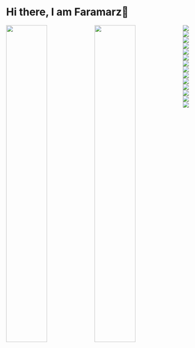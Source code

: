 # Hi there, I am Faramarz👋

<img src="https://github-readme-stats.vercel.app/api?username=FryTiger&show_icons=true&theme=radical" align="left" width="47%">
<img src="https://github-readme-stats.vercel.app/api/top-langs/?username=anuraghazra&layout=compact)](https://github.com/anuraghazra/github-readme-stats" align="left" width="47%">

<img align="left"  src="https://img.shields.io/badge/c-%2300599C.svg?style=for-the-badge&logo=c&logoColor=white">
<img align="left"  src="https://img.shields.io/badge/c++-%2300599C.svg?style=for-the-badge&logo=c%2B%2B&logoColor=white">
<img align="left"  src="https://img.shields.io/badge/css3-%231572B6.svg?style=for-the-badge&logo=css3&logoColor=white">
<img align="left"  src="https://img.shields.io/badge/html5-%23E34F26.svg?style=for-the-badge&logo=html5&logoColor=white">
<img  src="https://img.shields.io/badge/javascript-%23323330.svg?style=for-the-badge&logo=javascript&logoColor=%23F7DF1E">
<img align="left"  src="https://img.shields.io/badge/python-3670A0?style=for-the-badge&logo=python&logoColor=ffdd54)">
<img align="left"  src="https://img.shields.io/badge/vuejs-%2335495e.svg?style=for-the-badge&logo=vuedotjs&logoColor=%234FC08D)">
<img align="left"  src="https://img.shields.io/badge/redux-%23593d88.svg?style=for-the-badge&logo=redux&logoColor=white">
<img align="left"  src="https://img.shields.io/badge/react-%2320232a.svg?style=for-the-badge&logo=react&logoColor=%2361DAFB">
<img align="left"  src="https://img.shields.io/badge/Next-black?style=for-the-badge&logo=next.js&logoColor=white">
<img align="left"  src="https://img.shields.io/badge/NPM-%23000000.svg?style=for-the-badge&logo=npm&logoColor=white">
<img align="left"  src="https://img.shields.io/badge/MUI-%230081CB.svg?style=for-the-badge&logo=mui&logoColor=white">
<img align="left"  src="https://img.shields.io/badge/jquery-%230769AD.svg?style=for-the-badge&logo=jquery&logoColor=white">
<img align="left"  src="https://img.shields.io/badge/bootstrap-%23563D7C.svg?style=for-the-badge&logo=bootstrap&logoColor=white">





